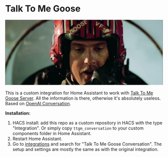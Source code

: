 # Talk To Me Goose 
![Logo](assets/logo.jpg)

This is a custom integration for Home Assistant to work with [Talk To Me Goose Server](https://github.com/eslavnov/ttmg_server). All the information is there, otherwise it's absolutely useless.
Based on [OpenAI Conversation](https://www.home-assistant.io/integrations/openai_conversation/).

**Installation:**
1. HACS install: add this repo as a custom repository in HACS with the type "Integration". Or simply copy `ttgm_conversation` to your custom components folder in Home Assistant.
2. Restart Home Assistant.
3. Go to [integrations](https://my.home-assistant.io/redirect/integrations/) and search for "Talk To Me Goose Conversation". The setup and settings are mostly the same as with the original integration.
